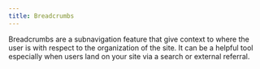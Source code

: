 ```yaml
---
title: Breadcrumbs
---
```

Breadcrumbs are a subnavigation feature that give context to where the user is with respect to the organization of the site. It can be a helpful tool especially when users land on your site via a search or external referral.
